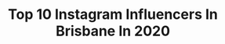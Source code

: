 ---
title: Top 10 Instagram Influencers In Brisbane In 2020
description: Identify the most popular Instagram accounts on inBeat.
platform: Instagram
profiles:
  - username: "charlotttelacey"
    fullname: >-
      Binks
    location: "Australia"
    followers: 7685
    engagement: 991
    commentsToLikes: 0.017102
    avatar: "https://scontent-lhr8-1.cdninstagram.com/v/t51.2885-19/s320x320/92680120_1640299832760568_3204422456131452928_n.jpg?_nc_ht=scontent-lhr8-1.cdninstagram.com&_nc_ohc=qOnEP5mgDLoAX8w7KpB&oh=44cc22b189ac099e74ca2666bd5b6846&oe=5EBC738E"
    verified: false
    hashtags: "#letan, #uberdark, #uberstay, #backwards"
  - username: "hxodu"
    fullname: >-
      hd | Australia
    location: "Australia"
    followers: 5210
    engagement: 1154
    commentsToLikes: 0.145399
    avatar: "https://scontent-lhr8-1.cdninstagram.com/v/t51.2885-19/s320x320/72086423_494183401427123_8632538683301429248_n.jpg?_nc_ht=scontent-lhr8-1.cdninstagram.com&_nc_ohc=g5myw7IgKEIAX8qnS8k&oh=4f1371ec9c42212bc9d50c09ca054723&oe=5EB90171"
    verified: false
    hashtags: "#visitqueensland, #puregoldcoast, #droneglobe, #lifewelltravelled"
  - username: "brisbane"
    fullname: >-
      @BRISBANE
    location: "Australia"
    followers: 103462
    engagement: 251
    commentsToLikes: 0.024833
    avatar: "https://scontent-ams4-1.cdninstagram.com/v/t51.2885-19/s320x320/84064214_200382301070438_2355573245828136960_n.jpg?_nc_ht=scontent-ams4-1.cdninstagram.com&_nc_ohc=-70rigl3r4oAX-3-MX7&oh=bbb9460842ad0a144bdc8c387465c4c1&oe=5EB6AEE7"
    verified: false
    hashtags: "#mybrisbane"
  - username: "lakotaajohnson"
    fullname: >-
      Lakota 🐒
    location: "Australia"
    followers: 239751
    engagement: 1477
    commentsToLikes: 0.049182
    avatar: "https://scontent-ams4-1.cdninstagram.com/v/t51.2885-19/s320x320/91895552_825278024636951_5374572871345504256_n.jpg?_nc_ht=scontent-ams4-1.cdninstagram.com&_nc_ohc=9yjMemSVkrMAX8DWSvH&oh=b31066c124e695486e1f1902aa51d74a&oe=5EB8C622"
    verified: false
    hashtags: "#pumaau, #ad, #outfit, #suspiciousantwerppartner"
  - username: "isabella_fiori"
    fullname: >-
      BELLA
    location: "Australia"
    followers: 654455
    engagement: 940
    commentsToLikes: 0.020958
    avatar: "https://scontent-ams4-1.cdninstagram.com/v/t51.2885-19/s320x320/64268523_463067957820038_2743154796880986112_n.jpg?_nc_ht=scontent-ams4-1.cdninstagram.com&_nc_ohc=sOpVISaWi9oAX_L0qNC&oh=177510a456dd0b171e2b5fde72ff3cbd&oe=5EBA96A3"
    verified: false
    hashtags: "#easybreezybeautiful, #covergirlau, #covergirlcrueltyfree, #easybreezybeautiful"
  - username: "saltysaif"
    fullname: >-
      SAIF PHOTOGRAPHY
    location: "Australia"
    followers: 5290
    engagement: 1125
    commentsToLikes: 0.132931
    avatar: "https://scontent-amt2-1.cdninstagram.com/v/t51.2885-19/s320x320/36993493_197116601149976_184566908056502272_n.jpg?_nc_ht=scontent-amt2-1.cdninstagram.com&_nc_ohc=lGayXdH8OlkAX8WTxBN&oh=408926b4530f0dcd4f8004f8a255e105&oe=5EBAF2FE"
    verified: false
    hashtags: ""
  - username: "lindsayxlinay"
    fullname: >-
      
    location: "Australia"
    followers: 8383
    engagement: 921
    commentsToLikes: 0.088082
    avatar: "https://scontent-ams4-1.cdninstagram.com/v/t51.2885-19/s320x320/90988854_230574481652973_5294014845539057664_n.jpg?_nc_ht=scontent-ams4-1.cdninstagram.com&_nc_ohc=g7QNLe_rbZsAX-ALQR9&oh=3111948f6129771ea735c733d46f66c0&oe=5EB8AA67"
    verified: false
    hashtags: "#wildlands, #oscarwylee, #selfisolating"
  - username: "miss_gemma_fied"
    fullname: >-
      💥 GEMMA KARSTEN 💥
    location: "Australia"
    followers: 76688
    engagement: 367
    commentsToLikes: 0.045317
    avatar: "https://scontent-ams4-1.cdninstagram.com/v/t51.2885-19/s320x320/47585089_528176797592625_2219034981357846528_n.jpg?_nc_ht=scontent-ams4-1.cdninstagram.com&_nc_ohc=HCtlFCs86YYAX905-iA&oh=7778b3182f23071862307efa2b3ba204&oe=5EB91FA5"
    verified: false
    hashtags: "#sisters, #reunited, #thoseeyes, #hmua"
  - username: "jade.syrett"
    fullname: >-
      JADE
    location: "Australia"
    followers: 50814
    engagement: 333
    commentsToLikes: 0.059239
    avatar: "https://scontent-ams4-1.cdninstagram.com/v/t51.2885-19/s320x320/91794657_269280294078771_5141130283432542208_n.jpg?_nc_ht=scontent-ams4-1.cdninstagram.com&_nc_ohc=n9F7lanklMMAX8n-sYS&oh=8c9ea5ea237c7b059d4c0b5deb341f38&oe=5EB516E3"
    verified: false
    hashtags: "#brisbanemodel, #portraitmood, #nightout, #sport"
  - username: "charlotte.thompson"
    fullname: >-
      char ♡
    location: "Australia"
    followers: 26535
    engagement: 368
    commentsToLikes: 0.068470
    avatar: "https://scontent-atl3-1.cdninstagram.com/v/t51.2885-19/s320x320/83549525_468738834003119_3692457597111107584_n.jpg?_nc_ht=scontent-atl3-1.cdninstagram.com&_nc_ohc=_b-zPl5x5SgAX-4upbJ&oh=1b4fde99882f38039f15f13f0d9120c1&oe=5EBBF7A3"
    verified: false
    hashtags: ""
---
